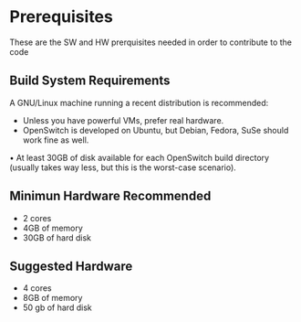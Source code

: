 # Prerequisites


These are the SW and HW prerquisites needed in order to contribute to the code

## Build System Requirements

A GNU/Linux machine running a recent distribution is recommended:
* Unless you have powerful VMs, prefer real hardware.
* OpenSwitch is developed on Ubuntu, but Debian, Fedora, SuSe should work fine as well.

• At least 30GB of disk available for each OpenSwitch build directory (usually takes way less, but this is the worst-case scenario).


## Minimun Hardware Recommended

* 2 cores
* 4GB of memory
* 30GB of hard disk

## Suggested Hardware

* 4 cores
* 8GB of memory
* 50 gb of hard disk
